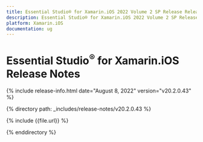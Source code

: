 ```yaml
---
title: Essential Studio® for Xamarin.iOS 2022 Volume 2 SP Release Release Notes  
description: Essential Studio® for Xamarin.iOS 2022 Volume 2 SP Release Release Notes  
platform: Xamarin.iOS
documentation: ug
---
```


# Essential Studio<sup>®</sup> for Xamarin.iOS  Release Notes  

{% include release-info.html date="August 8, 2022"  version="v20.2.0.43" %} 

{% directory path: _includes/release-notes/v20.2.0.43 %}

{% include {{file.url}} %}

{% enddirectory %}